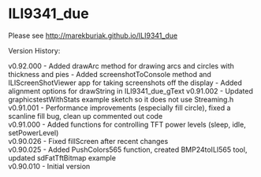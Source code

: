 ILI9341_due
===========

Please see http://marekburiak.github.io/ILI9341_due


Version History:

v0.92.000 - Added drawArc method for drawing arcs and circles with thickness and pies
	      - Added screenshotToConsole method and ILIScreenShotViewer app for taking screenshots off the display
		  - Added alignment options for drawString in ILI9341_due_gText
v0.91.002 - Updated graphicstestWithStats example sketch so it does not use Streaming.h<br>
v0.91.001 - Performance improvements (especially fill circle), fixed a scanline fill bug, clean up commented out code<br>
v0.91.000 - Added functions for controlling TFT power levels (sleep, idle, setPowerLevel)<br>
v0.90.026 - Fixed fillScreen after recent changes<br>
v0.90.025 - Added PushColors565 function, created BMP24toILI565 tool, updated sdFatTftBitmap example<br>
v0.90.010 - Initial version<br>
